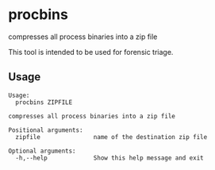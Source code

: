 # procbins
compresses all process binaries into a zip file

This tool is intended to be used for forensic triage.

## Usage
```
Usage:
  procbins ZIPFILE

compresses all process binaries into a zip file

Positional arguments:
  zipfile               name of the destination zip file

Optional arguments:
  -h,--help             Show this help message and exit
```

